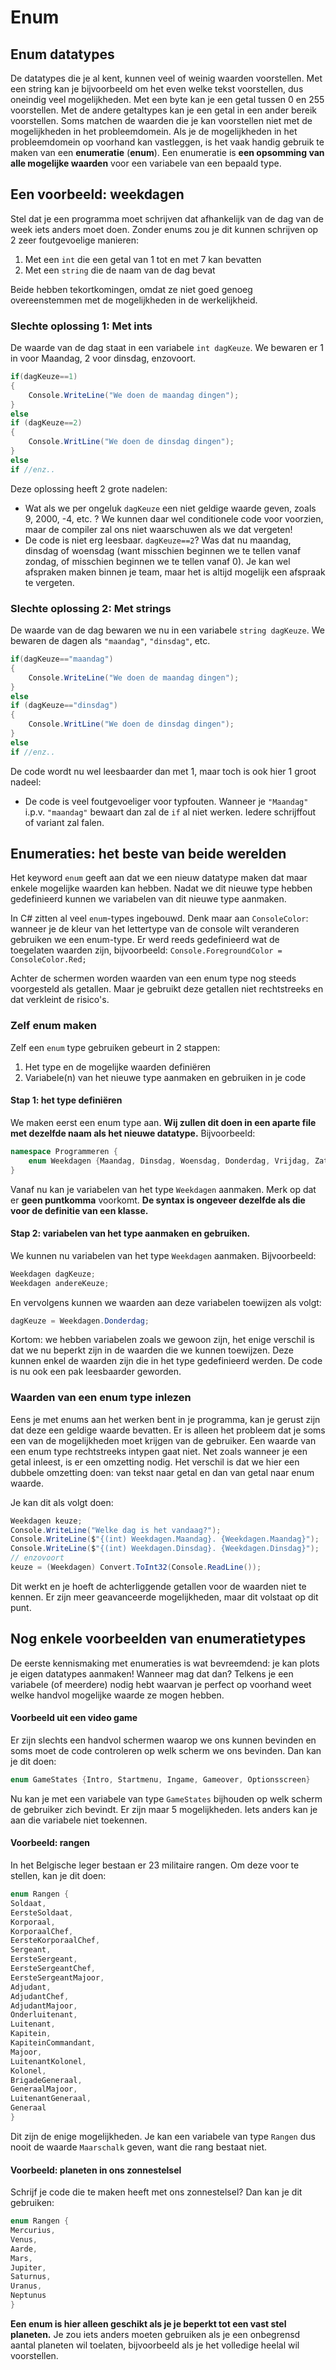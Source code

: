 # Enum

## Enum datatypes

De datatypes die je al kent, kunnen veel of weinig waarden voorstellen. Met een string kan je bijvoorbeeld om het even welke tekst voorstellen, dus oneindig veel mogelijkheden. Met een byte kan je een getal tussen 0 en 255 voorstellen. Met de andere getaltypes kan je een getal in een ander bereik voorstellen. Soms matchen de waarden die je kan voorstellen niet met de mogelijkheden in het probleemdomein. Als je de mogelijkheden in het probleemdomein op voorhand kan vastleggen, is het vaak handig gebruik te maken van een **enumeratie** \(**enum**\). Een enumeratie is **een opsomming van alle mogelijke waarden** voor een variabele van een bepaald type.

## Een voorbeeld: weekdagen

Stel dat je een programma moet schrijven dat afhankelijk van de dag van de week iets anders moet doen. Zonder enums zou je dit kunnen schrijven op 2 zeer foutgevoelige manieren:

1. Met een `int` die een getal van 1 tot en met 7 kan bevatten
2. Met een `string` die de naam van de dag bevat

Beide hebben tekortkomingen, omdat ze niet goed genoeg overeenstemmen met de mogelijkheden in de werkelijkheid.

### Slechte oplossing 1: Met ints

De waarde van de dag staat in een variabele `int dagKeuze`. We bewaren er 1 in voor Maandag, 2 voor dinsdag, enzovoort.

```csharp
if(dagKeuze==1)
{
    Console.WriteLine("We doen de maandag dingen");
}
else 
if (dagKeuze==2)
{
    Console.WritLine("We doen de dinsdag dingen");
}
else 
if //enz..
```

Deze oplossing heeft 2 grote nadelen:

* Wat als we per ongeluk `dagKeuze` een niet geldige waarde geven, zoals 9, 2000, -4, etc. ? We kunnen daar wel conditionele code voor voorzien, maar de compiler zal ons niet waarschuwen als we dat vergeten!
* De code is niet erg leesbaar. `dagKeuze==2`? Was dat nu maandag, dinsdag of woensdag \(want misschien beginnen we te tellen vanaf zondag, of misschien beginnen we te tellen vanaf 0\). Je kan wel afspraken maken binnen je team, maar het is altijd mogelijk een afspraak te vergeten.

### Slechte oplossing 2: Met strings

De waarde van de dag bewaren we nu in een variabele `string dagKeuze`. We bewaren de dagen als `"maandag"`, `"dinsdag"`, etc.

```csharp
if(dagKeuze=="maandag")
{
    Console.WriteLine("We doen de maandag dingen");
}
else 
if (dagKeuze=="dinsdag")
{
    Console.WritLine("We doen de dinsdag dingen");
}
else 
if //enz..
```

De code wordt nu wel leesbaarder dan met 1, maar toch is ook hier 1 groot nadeel:

* De code is veel foutgevoeliger voor typfouten. Wanneer je `"Maandag"` i.p.v. `"maandag"` bewaart dan zal de `if` al niet werken. Iedere schrijffout of variant zal falen. 

## Enumeraties: het beste van beide werelden

Het keyword `enum` geeft aan dat we een nieuw datatype maken dat maar enkele mogelijke waarden kan hebben. Nadat we dit nieuwe type hebben gedefinieerd kunnen we variabelen van dit nieuwe type aanmaken.

In C\# zitten al veel `enum`-types ingebouwd. Denk maar aan `ConsoleColor`: wanneer je de kleur van het lettertype van de console wilt veranderen gebruiken we een enum-type. Er werd reeds gedefinieerd wat de toegelaten waarden zijn, bijvoorbeeld: `Console.ForegroundColor = ConsoleColor.Red;`

Achter de schermen worden waarden van een enum type nog steeds voorgesteld als getallen. Maar je gebruikt deze getallen niet rechtstreeks en dat verkleint de risico's.

### Zelf enum maken

Zelf een `enum` type gebruiken gebeurt in 2 stappen:

1. Het type en de mogelijke waarden definiëren
2. Variabele\(n\) van het nieuwe type aanmaken en gebruiken in je code

#### Stap 1: het type definiëren

We maken eerst een enum type aan. **Wij zullen dit doen in een aparte file met dezelfde naam als het nieuwe datatype.** Bijvoorbeeld:

```csharp
namespace Programmeren {
    enum Weekdagen {Maandag, Dinsdag, Woensdag, Donderdag, Vrijdag, Zaterdag, Zondag}
}
```

Vanaf nu kan je variabelen van het type `Weekdagen` aanmaken. Merk op dat er **geen puntkomma** voorkomt. **De syntax is ongeveer dezelfde als die voor de definitie van een klasse.**

#### Stap 2: variabelen van het type aanmaken en gebruiken.

We kunnen nu variabelen van het type `Weekdagen` aanmaken. Bijvoorbeeld:

```csharp
Weekdagen dagKeuze;
Weekdagen andereKeuze;
```

En vervolgens kunnen we waarden aan deze variabelen toewijzen als volgt:

```csharp
dagKeuze = Weekdagen.Donderdag;
```

Kortom: we hebben variabelen zoals we gewoon zijn, het enige verschil is dat we nu beperkt zijn in de waarden die we kunnen toewijzen. Deze kunnen enkel de waarden zijn die in het type gedefinieerd werden. De code is nu ook een pak leesbaarder geworden.

### Waarden van een enum type inlezen

Eens je met enums aan het werken bent in je programma, kan je gerust zijn dat deze een geldige waarde bevatten. Er is alleen het probleem dat je soms een van de mogelijkheden moet krijgen van de gebruiker. Een waarde van een enum type rechtstreeks intypen gaat niet. Net zoals wanneer je een getal inleest, is er een omzetting nodig. Het verschil is dat we hier een dubbele omzetting doen: van tekst naar getal en dan van getal naar enum waarde.

Je kan dit als volgt doen:

```csharp
Weekdagen keuze;
Console.WriteLine("Welke dag is het vandaag?");
Console.WriteLine($"{(int) Weekdagen.Maandag}. {Weekdagen.Maandag}");
Console.WriteLine($"{(int) Weekdagen.Dinsdag}. {Weekdagen.Dinsdag}");
// enzovoort
keuze = (Weekdagen) Convert.ToInt32(Console.ReadLine());
```

Dit werkt en je hoeft de achterliggende getallen voor de waarden niet te kennen. Er zijn meer geavanceerde mogelijkheden, maar dit volstaat op dit punt.

## Nog enkele voorbeelden van enumeratietypes

De eerste kennismaking met enumeraties is wat bevreemdend: je kan plots je eigen datatypes aanmaken! Wanneer mag dat dan? Telkens je een variabele \(of meerdere\) nodig hebt waarvan je perfect op voorhand weet welke handvol mogelijke waarde ze mogen hebben.

#### Voorbeeld uit een video game

Er zijn slechts een handvol schermen waarop we ons kunnen bevinden en soms moet de code controleren op welk scherm we ons bevinden. Dan kan je dit doen:

```csharp
enum GameStates {Intro, Startmenu, Ingame, Gameover, Optionsscreen}
```

Nu kan je met een variabele van type `GameStates` bijhouden op welk scherm de gebruiker zich bevindt. Er zijn maar 5 mogelijkheden. Iets anders kan je aan die variabele niet toekennen.

#### Voorbeeld: rangen

In het Belgische leger bestaan er 23 militaire rangen. Om deze voor te stellen, kan je dit doen:

```csharp
enum Rangen {
Soldaat,
EersteSoldaat,
Korporaal,
KorporaalChef,
EersteKorporaalChef,
Sergeant,
EersteSergeant,
EersteSergeantChef,
EersteSergeantMajoor,
Adjudant,
AdjudantChef,
AdjudantMajoor,
Onderluitenant,
Luitenant,
Kapitein,
KapiteinCommandant,
Majoor,
LuitenantKolonel,
Kolonel,
BrigadeGeneraal,
GeneraalMajoor,
LuitenantGeneraal,
Generaal
}
```

Dit zijn de enige mogelijkheden. Je kan een variabele van type `Rangen` dus nooit de waarde `Maarschalk` geven, want die rang bestaat niet.

#### Voorbeeld: planeten in ons zonnestelsel

Schrijf je code die te maken heeft met ons zonnestelsel? Dan kan je dit gebruiken:

```csharp
enum Rangen {
Mercurius,
Venus,
Aarde,
Mars,
Jupiter,
Saturnus,
Uranus,
Neptunus
}
```

**Een enum is hier alleen geschikt als je je beperkt tot een vast stel planeten.** Je zou iets anders moeten gebruiken als je een onbegrensd aantal planeten wil toelaten, bijvoorbeeld als je het volledige heelal wil voorstellen.

